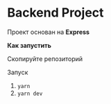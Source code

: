 # Backend Project

Проект основан на **Express**

**Как запустить**

Скопируйте репозиторий

Запуск

1. `yarn`
2. `yarn dev`
